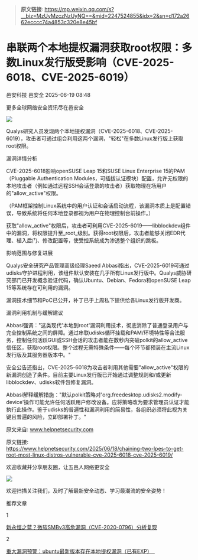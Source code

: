> **原文链接**: https://mp.weixin.qq.com/s?__biz=MzUyMzczNzUyNQ==&mid=2247524855&idx=2&sn=d172a2662ecccc74a4853c320e8e45bf

#  串联两个本地提权漏洞获取root权限：多数Linux发行版受影响（CVE-2025-6018、CVE-2025-6019）  
邑安科技  邑安全   2025-06-19 08:48  
  
更多全球网络安全资讯尽在邑安全  
  
![](https://mmbiz.qpic.cn/mmbiz_png/1N39PtINn8tVnDm6yGicvR4R9icBEorKicxXLTNXyia8lnBz6z9p7w4sRSfJlXgh2gD8QmzKwe87E3oE5PXI8cVLcw/640?wx_fmt=png&from=appmsg "")  
  
Qualys研究人员发现两个本地提权漏洞（CVE-2025-6018、CVE-2025-6019），攻击者可通过组合利用这两个漏洞，"轻松"在多数Linux发行版上获取root权限。  
  
漏洞详情分析  
  
CVE-2025-6018影响openSUSE Leap 15和SUSE Linux Enterprise 15的PAM（Pluggable Authentication Modules，可插拔认证模块）配置，允许无权限的本地攻击者（例如通过远程SSH会话登录的攻击者）获取物理在场用户的"allow_active"权限。  
  
（PAM框架控制Linux系统中的用户认证和会话启动流程，该漏洞本质上是配置错误，导致系统将任何本地登录都视为用户在物理控制台前操作。）  
  
获取"allow_active"权限后，攻击者可利用CVE-2025-6019——libblockdev组件中的漏洞，将权限提升至_root_级别。获得root权限后，攻击者能够关闭EDR代理、植入后门、修改配置等，使受控系统成为渗透整个组织的跳板。  
  
影响范围与修复进展  
  
Qualys安全研究产品管理高级经理Saeed Abbasi指出，CVE-2025-6019可通过udisks守护进程利用，该组件默认安装在几乎所有Linux发行版中。Qualys威胁研究部门已开发概念验证代码，确认Ubuntu、Debian、Fedora和openSUSE Leap 15等系统存在可利用的漏洞。  
  
漏洞技术细节和PoC已公开，补丁已于上周私下提供给各Linux发行版开发商。  
  
漏洞利用机制与缓解建议  
  
Abbasi强调："这类现代'本地到root'漏洞利用技术，彻底消除了普通登录用户与完全控制系统之间的屏障。通过串联udisks循环挂载和PAM/环境特性等合法服务，控制任何活跃GUI或SSH会话的攻击者能在数秒内突破polkit的allow_active信任区，获取root权限。整个过程无需特殊条件——每个环节都预装在主流Linux发行版及其服务器版本中。"  
  
安全公告还指出，CVE-2025-6018为攻击者利用其他需要"allow_active"权限的新漏洞创造了条件。目前主要Linux发行版已开始通过调整规则和/或更新libblockdev、udisks软件包修复漏洞。  
  
Abbasi解释缓解措施："默认polkit策略对'org.freedesktop.udisks2.modify-device'操作可能允许任何活跃用户修改设备。应将策略改为要求管理员认证才能执行此操作。鉴于udisks的普遍性和漏洞利用的简易性，各组织必须将此视为关键且普遍的风险，立即部署补丁。"  
  
原文来自: www.helpnetsecurity.com  
  
原文链接:   
https://www.helpnetsecurity.com/2025/06/18/chaining-two-lpes-to-get-root-most-linux-distros-vulnerable-cve-2025-6018-cve-2025-6019/  
  
欢迎收藏并分享朋友圈，让五邑人网络更安全  
  
![](https://mmbiz.qpic.cn/mmbiz_jpg/1N39PtINn8tD9ic928O6vIrMg4fuib48e1TsRj9K9Cz7RZBD2jjVZcKm1N4QrZ4bwBKZic5crOdItOcdDicPd3yBSg/640?wx_fmt=jpeg "")  
  
欢迎扫描关注我们，及时了解最新安全动态、学习最潮流的安全姿势！  
  
推荐文章  
  
1  
  
[新永恒之蓝？微软SMBv3高危漏洞（CVE-2020-0796）分析复现](http://mp.weixin.qq.com/s?__biz=MzUyMzczNzUyNQ==&mid=2247488913&idx=1&sn=acbf595a4a80dcaba647c7a32fe5e06b&chksm=fa39554bcd4edc5dc90019f33746404ab7593dd9d90109b1076a4a73f2be0cb6fa90e8743b50&scene=21#wechat_redirect)  
  
  
2  
  
[重大漏洞预警：ubuntu最新版本存在本地提权漏洞（已有EXP）　](http://mp.weixin.qq.com/s?__biz=MzUyMzczNzUyNQ==&mid=2247483652&idx=1&sn=b2f2ec90db499e23cfa252e9ee743265&chksm=fa3941decd4ec8c83a268c3480c354a621d515262bcbb5f35e1a2dde8c828bdc7b9011cb5072&scene=21#wechat_redirect)  
  
  
  
  
  
